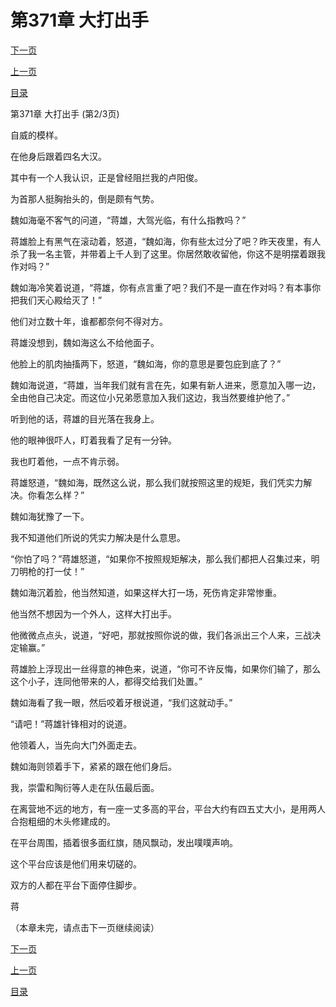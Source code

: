 <h1>第371章   大打出手</h1>
            <div><p><a href="./1112_%E7%AC%AC371%E7%AB%A0_%E5%A4%A7%E6%89%93%E5%87%BA%E6%89%8B.md">下一页</a></p><p><a href="./1110_%E7%AC%AC371%E7%AB%A0_%E5%A4%A7%E6%89%93%E5%87%BA%E6%89%8B.md">上一页</a></p><p><a href="../">目录</a></p></div>
            <div><p>第371章   大打出手 (第2/3页)</p><p>自威的模样。</p><p>在他身后跟着四名大汉。</p><p>其中有一个人我认识，正是曾经阻拦我的卢阳俊。</p><p>为首那人挺胸抬头的，倒是颇有气势。</p><p>魏如海毫不客气的问道，“蒋雄，大驾光临，有什么指教吗？”</p><p>蒋雄脸上有黑气在滚动着，怒道，“魏如海，你有些太过分了吧？昨天夜里，有人杀了我一名主管，并带着上千人到了这里。你居然敢收留他，你这不是明摆着跟我作对吗？”</p><p>魏如海冷笑着说道，“蒋雄，你有点言重了吧？我们不是一直在作对吗？有本事你把我们天心殿给灭了！”</p><p>他们对立数十年，谁都都奈何不得对方。</p><p>蒋雄没想到，魏如海这么不给他面子。</p><p>他脸上的肌肉抽搐两下，怒道，“魏如海，你的意思是要包庇到底了？”</p><p>魏如海说道，“蒋雄，当年我们就有言在先，如果有新人进来，愿意加入哪一边，全由他自己决定。而这位小兄弟愿意加入我们这边，我当然要维护他了。”</p><p>听到他的话，蒋雄的目光落在我身上。</p><p>他的眼神很吓人，盯着我看了足有一分钟。</p><p>我也盯着他，一点不肯示弱。</p><p>蒋雄怒道，“魏如海，既然这么说，那么我们就按照这里的规矩，我们凭实力解决。你看怎么样？”</p><p>魏如海犹豫了一下。</p><p>我不知道他们所说的凭实力解决是什么意思。</p><p>“你怕了吗？”蒋雄怒道，“如果你不按照规矩解决，那么我们都把人召集过来，明刀明枪的打一仗！”</p><p>魏如海沉着脸，他当然知道，如果这样大打一场，死伤肯定非常惨重。</p><p>他当然不想因为一个外人，这样大打出手。</p><p>他微微点点头，说道，“好吧，那就按照你说的做，我们各派出三个人来，三战决定输赢。”</p><p>蒋雄脸上浮现出一丝得意的神色来，说道，“你可不许反悔，如果你们输了，那么这个小子，连同他带来的人，都得交给我们处置。”</p><p>魏如海看了我一眼，然后咬着牙根说道，“我们这就动手。”</p><p>“请吧！”蒋雄针锋相对的说道。</p><p>他领着人，当先向大门外面走去。</p><p>魏如海则领着手下，紧紧的跟在他们身后。</p><p>我，崇雷和陶衍等人走在队伍最后面。</p><p>在离营地不远的地方，有一座一丈多高的平台，平台大约有四五丈大小，是用两人合抱粗细的木头修建成的。</p><p>在平台周围，插着很多面红旗，随风飘动，发出噗噗声响。</p><p>这个平台应该是他们用来切磋的。</p><p>双方的人都在平台下面停住脚步。</p><p>蒋</p><p>（本章未完，请点击下一页继续阅读）</p></div>
            <div><p><a href="./1112_%E7%AC%AC371%E7%AB%A0_%E5%A4%A7%E6%89%93%E5%87%BA%E6%89%8B.md">下一页</a></p><p><a href="./1110_%E7%AC%AC371%E7%AB%A0_%E5%A4%A7%E6%89%93%E5%87%BA%E6%89%8B.md">上一页</a></p><p><a href="../">目录</a></p></div>